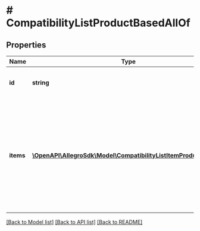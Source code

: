 # # CompatibilityListProductBasedAllOf

## Properties

Name | Type | Description | Notes
------------ | ------------- | ------------- | -------------
**id** | **string** | Id of product-based compatibility list. |
**items** | [**\OpenAPI\AllegroSdk\Model\CompatibilityListItemProductBased[]**](CompatibilityListItemProductBased.md) | Text representation of the compatibility list items. Provided for informational purposes only - ignored when creating (Post) or updating (Put) compatibility list in the offer. | [optional]

[[Back to Model list]](../../README.md#models) [[Back to API list]](../../README.md#endpoints) [[Back to README]](../../README.md)
